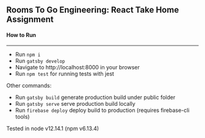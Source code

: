 ## Rooms To Go Engineering: React Take Home Assignment

#### How to Run
---
- Run `npm i`
- Run `gatsby develop`
- Navigate to http://localhost:8000 in your browser
- Run `npm test` for running tests with jest
  
Other commands:
- Run `gatsby build` generate production build under public folder
- Run `gatsby serve` serve production build locally
- Run `firebase deploy` deploy build to production (requires firebase-cli tools)

Tested in node v12.14.1 (npm v6.13.4)
